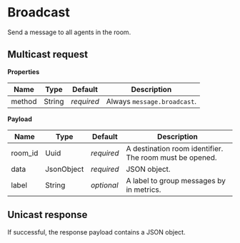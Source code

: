 # Broadcast

Send a message to all agents in the room.



## Multicast request

**Properties**

Name             | Type   | Default    | Description
---------------- | ------ | ---------- | ------------------
method           | String | _required_ | Always `message.broadcast`.

**Payload**

Name              | Type       | Default    | Description
----------------- | ---------- | ---------- | ------------------
room_id           | Uuid       | _required_ | A destination room identifier. The room must be opened.
data              | JsonObject | _required_ | JSON object.
label             | String     | _optional_ | A label to group messages by in metrics.



## Unicast response

If successful, the response payload contains a JSON object.
